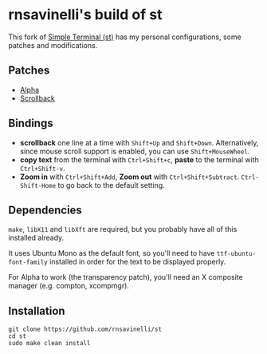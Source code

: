 # rnsavinelli's build of st

This fork of [Simple Terminal (st)](https://st.suckless.org/) has my personal configurations, some patches and modifications.

## Patches

+ [Alpha](https://st.suckless.org/patches/alpha/)
+ [Scrollback](https://st.suckless.org/patches/scrollback/)


## Bindings

+ **scrollback** one line at a time with `Shift+Up` and `Shift+Down`. Alternatively, since mouse scroll support is enabled, you can use `Shift+MouseWheel`.
+ **copy text** from the terminal with `Ctrl+Shift+c`, **paste** to the terminal with `Ctrl+Shift-v`.
+ **Zoom in** with `Ctrl+Shift+Add`, **Zoom out** with `Ctrl+Shift+Subtract`. `Ctrl-Shift-Home` to go back to the default setting.

## Dependencies

`make`, `libX11` and `libXft` are required, but you probably have all of this installed already.

It uses Ubuntu Mono as the default font, so you'll need to have `ttf-ubuntu-font-family` installed in order for the text to be displayed properly.

For Alpha to work (the transparency patch), you'll need an X composite manager (e.g. compton, xcompmgr).

## Installation
```
git clone https://github.com/rnsavinelli/st
cd st
sudo make clean install
```

